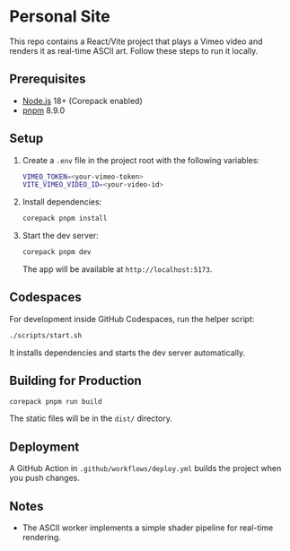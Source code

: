# Personal Site

This repo contains a React/Vite project that plays a Vimeo video and renders it as real-time ASCII art. Follow these steps to run it locally.

## Prerequisites
- [Node.js](https://nodejs.org/) 18+ (Corepack enabled)
- [pnpm](https://pnpm.io/) 8.9.0

## Setup
1. Create a `.env` file in the project root with the following variables:

   ```bash
   VIMEO_TOKEN=<your-vimeo-token>
   VITE_VIMEO_VIDEO_ID=<your-video-id>
   ```
2. Install dependencies:
   ```bash
   corepack pnpm install
   ```
3. Start the dev server:
   ```bash
   corepack pnpm dev
   ```
   The app will be available at `http://localhost:5173`.

## Codespaces
For development inside GitHub Codespaces, run the helper script:

```bash
./scripts/start.sh
```
It installs dependencies and starts the dev server automatically.

## Building for Production
```bash
corepack pnpm run build
```
The static files will be in the `dist/` directory.

## Deployment
A GitHub Action in `.github/workflows/deploy.yml` builds the project when you push changes.

## Notes
- The ASCII worker implements a simple shader pipeline for real-time rendering.
